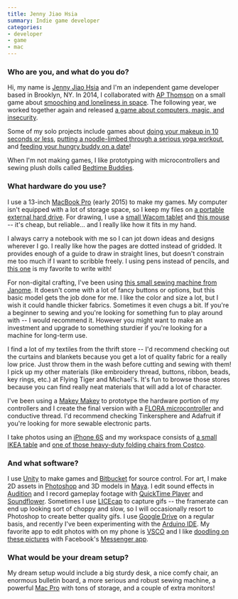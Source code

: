 ```yaml
---
title: Jenny Jiao Hsia
summary: Indie game developer
categories:
- developer
- game
- mac
---
```


### Who are you, and what do you do?

Hi, my name is [Jenny Jiao Hsia](http://qdork.com/ "Jenny's website.") and I'm an independent game developer based in Brooklyn, NY. In 2014, I collaborated with [AP Thomson](http://apthomson.com/ "AP's website.") on a small game about [smooching and loneliness in space][stellar-smooch-ios]. The following year, we worked together again and released [a game about computers, magic, and insecurity][beglitched]. 

Some of my solo projects include games about [doing your makeup in 10 seconds or less][morning-makeup-madness], [putting a noodle-limbed through a serious yoga workout][wobble-yoga], and [feeding your hungry buddy on a date][hungry-buddy]!

When I'm not making games, I like prototyping with microcontrollers and sewing plush dolls called [Bedtime Buddies](http://qdork.com/image/165980515125 "A photo of Jenny's plush dolls."). 

### What hardware do you use?

I use a 13-inch [MacBook Pro][macbook-pro] (early 2015) to make my games. My computer isn't equipped with a lot of storage space, so I keep my files on [a portable external hard drive][backup-plus-slim]. For drawing, I use a [small Wacom tablet][intuos-pro] and [this mouse][amazonbasics-3-button-usb-wired-mouse] -- it's cheap, but reliable... and I really like how it fits in my hand. 

I always carry a notebook with me so I can jot down ideas and designs wherever I go. I really like how the pages are dotted instead of gridded. It provides enough of a guide to draw in straight lines, but doesn't constrain me too much if I want to scribble freely. I using pens instead of pencils, and [this one][energel-x] is my favorite to write with! 

For non-digital crafting, I've been using [this small sewing machine from Janome][lady-lilac]. It doesn't come with a lot of fancy buttons or options, but this basic model gets the job done for me. I like the color and size a lot, but I wish it could handle thicker fabrics. Sometimes it even chugs a bit. If you're a beginner to sewing and you're looking for something fun to play around with -- I would recommend it. However you might want to make an investment and upgrade to something sturdier if you're looking for a machine for long-term use. 

I find a lot of my textiles from the thrift store -- I'd recommend checking out the curtains and blankets because you get a lot of quality fabric for a really low price. Just throw them in the wash before cutting and sewing with them!  I pick up my other materials (like embroidery thread, buttons, ribbon, beads, key rings, etc.) at Flying Tiger and Michael's. It's fun to browse those stores because you can find really neat materials that will add a lot of character. 

I've been using a [Makey Makey][makey-makey] to prototype the hardware portion of my controllers and I create the final version with a [FLORA microcontroller][flora] and conductive thread. I'd recommend checking Tinkersphere and Adafruit if you're looking for more sewable electronic parts.  

I take photos using an [iPhone 6S][iphone-6s] and my workspace consists of [a small IKEA table][linnmon] and [one of those heavy-duty folding chairs from Costco][lifetime-folding-chair]. 

### And what software?

I use [Unity][] to make games and [Bitbucket][] for source control. For art, I make 2D assets in [Photoshop][] and 3D models in [Maya][]. I edit sound effects in [Audition][] and I record gameplay footage with [QuickTime Player][quicktime-pro] and [Soundflower][]. Sometimes I use [LICEcap][] to capture gifs -- the framerate can end up looking sort of choppy and slow, so I will occasionally resort to Photoshop to create better quality gifs. I use [Google Drive][google-drive] on a regular basis, and recently I've been experimenting with the [Arduino IDE][arduino-ide]. My favorite app to edit photos with on my phone is [VSCO][vsco-cam-ios] and I like [doodling on these pictures](https://www.instagram.com/p/BOsQUuqhFkD/ "One of Jenny's Instagram photos.") with Facebook's [Messenger app][facebook-messenger-ios]. 

### What would be your dream setup?

My dream setup would include a big sturdy desk, a nice comfy chair, an enormous bulletin board, a more serious and robust sewing machine, a powerful [Mac Pro][mac-pro] with tons of storage, and a couple of extra monitors!

[amazonbasics-3-button-usb-wired-mouse]: https://www.amazon.com/AmazonBasics-3-Button-Wired-Mouse-Black/dp/B005EJH6RW/ "A wired mouse."
[arduino-ide]: https://www.arduino.cc/en/Main/Software "A development environment for Arduino hardware."
[audition]: https://creative.adobe.com/products/audition "An audio editing software suite."
[backup-plus-slim]: https://www.amazon.com/Seagate-Backup-Portable-External-STDR2000100/dp/B00FRHTSK4 "An external hard drive."
[beglitched]: http://beglitched.net/ "A game about insecurity."
[bitbucket]: https://bitbucket.org/ "A source code hosting service."
[energel-x]: https://www.amazon.com/Pentel-EnerGel-X-Retractable-Liquid-BLN105/dp/B005EE4UPS "A retractable gel pen."
[facebook-messenger-ios]: https://itunes.apple.com/us/app/facebook-messenger/id454638411 "A Facebook chat client app."
[flora]: https://www.adafruit.com/product/659 "A round microcontroller."
[google-drive]: https://drive.google.com/ "A cloud storage service."
[hungry-buddy]: https://q_dork.itch.io/hungry-buddy "A game about feeding your date."
[intuos-pro]: https://www.wacom.com/en-ca/products/pen-tablets/intuos-pro-medium "A drawing tablet with multi-touch support."
[iphone-6s]: https://en.wikipedia.org/wiki/IPhone_6S "A smartphone."
[lady-lilac]: http://janome.com/en/machines/sewing/lady-lilac/ "A sewing machine."
[licecap]: https://www.cockos.com/licecap/ "Screen capture software."
[lifetime-folding-chair]: https://www.costco.com/Lifetime-Folding-Chair%2C-4-pack.product.11482116.html "A folding chair."
[linnmon]: https://www.ikea.com/us/en/catalog/products/S29932181/ "A table."
[mac-pro]: https://www.apple.com/mac-pro/ "The Intel-based Mac tower computer."
[macbook-pro]: https://www.apple.com/macbook-pro/ "A laptop."
[makey-makey]: https://www.makeymakey.com/ "An invention kit."
[maya]: https://www.autodesk.com/products/maya/overview "3D animation software."
[morning-makeup-madness]: https://q_dork.itch.io/morning-makeup-madness "A game about putting on makeup."
[photoshop]: https://www.adobe.com/products/photoshop.html "A bitmap image editor."
[quicktime-pro]: https://support.apple.com/kb/HT201175 "A commercial version of QuickTime."
[soundflower]: https://rogueamoeba.com/freebies/soundflower/ "Mac software for passing audio between applications."
[stellar-smooch-ios]: https://itunes.apple.com/us/app/stellar-smooch/id931063942 "A game about two space probes kissing."
[unity]: https://unity3d.com/unity/ "A cross-platform game development tool."
[vsco-cam-ios]: https://itunes.apple.com/app/vsco-cam/id588013838 "A camera app."
[wobble-yoga]: https://q_dork.itch.io/wobble-yoga "A game about matching yoga poses."
